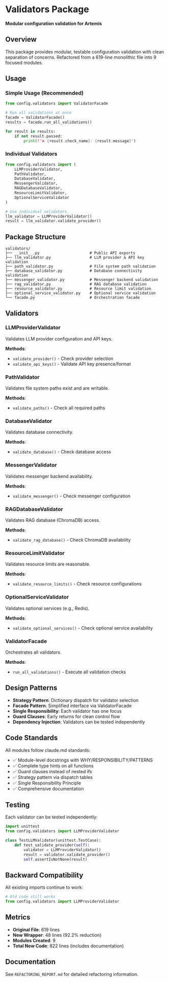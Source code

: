 # Validators Package

**Modular configuration validation for Artemis**

## Overview

This package provides modular, testable configuration validation with clean separation of concerns. Refactored from a 619-line monolithic file into 9 focused modules.

## Usage

### Simple Usage (Recommended)

```python
from config.validators import ValidatorFacade

# Run all validations at once
facade = ValidatorFacade()
results = facade.run_all_validations()

for result in results:
    if not result.passed:
        print(f"❌ {result.check_name}: {result.message}")
```

### Individual Validators

```python
from config.validators import (
    LLMProviderValidator,
    PathValidator,
    DatabaseValidator,
    MessengerValidator,
    RAGDatabaseValidator,
    ResourceLimitValidator,
    OptionalServiceValidator
)

# Use individual validators
llm_validator = LLMProviderValidator()
result = llm_validator.validate_provider()
```

## Package Structure

```
validators/
├── __init__.py                      # Public API exports
├── llm_validator.py                 # LLM provider & API key validation
├── path_validator.py                # File system path validation
├── database_validator.py            # Database connectivity validation
├── messenger_validator.py           # Messenger backend validation
├── rag_validator.py                 # RAG database validation
├── resource_validator.py            # Resource limit validation
├── optional_service_validator.py    # Optional service validation
└── facade.py                        # Orchestration facade
```

## Validators

### LLMProviderValidator
Validates LLM provider configuration and API keys.

**Methods**:
- `validate_provider()` - Check provider selection
- `validate_api_keys()` - Validate API key presence/format

### PathValidator
Validates file system paths exist and are writable.

**Methods**:
- `validate_paths()` - Check all required paths

### DatabaseValidator
Validates database connectivity.

**Methods**:
- `validate_database()` - Check database access

### MessengerValidator
Validates messenger backend availability.

**Methods**:
- `validate_messenger()` - Check messenger configuration

### RAGDatabaseValidator
Validates RAG database (ChromaDB) access.

**Methods**:
- `validate_rag_database()` - Check ChromaDB availability

### ResourceLimitValidator
Validates resource limits are reasonable.

**Methods**:
- `validate_resource_limits()` - Check resource configurations

### OptionalServiceValidator
Validates optional services (e.g., Redis).

**Methods**:
- `validate_optional_services()` - Check optional service availability

### ValidatorFacade
Orchestrates all validators.

**Methods**:
- `run_all_validations()` - Execute all validation checks

## Design Patterns

- **Strategy Pattern**: Dictionary dispatch for validator selection
- **Facade Pattern**: Simplified interface via ValidatorFacade
- **Single Responsibility**: Each validator has one focus
- **Guard Clauses**: Early returns for clean control flow
- **Dependency Injection**: Validators can be tested independently

## Code Standards

All modules follow claude.md standards:
- ✅ Module-level docstrings with WHY/RESPONSIBILITY/PATTERNS
- ✅ Complete type hints on all functions
- ✅ Guard clauses instead of nested ifs
- ✅ Strategy pattern via dispatch tables
- ✅ Single Responsibility Principle
- ✅ Comprehensive documentation

## Testing

Each validator can be tested independently:

```python
import unittest
from config.validators import LLMProviderValidator

class TestLLMValidator(unittest.TestCase):
    def test_validate_provider(self):
        validator = LLMProviderValidator()
        result = validator.validate_provider()
        self.assertIsNotNone(result)
```

## Backward Compatibility

All existing imports continue to work:

```python
# Old code still works
from config.validators import LLMProviderValidator
```

## Metrics

- **Original File**: 619 lines
- **New Wrapper**: 48 lines (92.2% reduction)
- **Modules Created**: 9
- **Total New Code**: 822 lines (includes documentation)

## Documentation

See `REFACTORING_REPORT.md` for detailed refactoring information.
